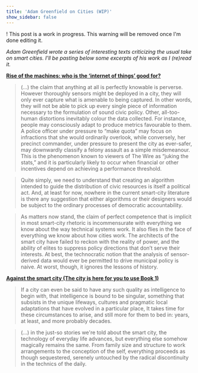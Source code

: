 ```yaml
---
title: 'Adam Greenfield on Cities (WIP)'
show_sidebar: false
---
```


! This post is a work in progress. This warning will be removed once I'm done editing it.

*Adam Greenfield wrote a series of interesting texts criticizing the usual take on smart cities. I'll be pasting below some excerpts of his work as I (re)read it.*

**[Rise of the machines: who is the ‘internet of things’ good for? ](https://www.theguardian.com/technology/2017/jun/06/internet-of-things-smart-home-smart-city)**

> (...) the claim that anything at all is perfectly knowable is perverse. However thoroughly sensors might be deployed in a city, they will only ever capture what is amenable to being captured. In other words, they will not be able to pick up every single piece of information necessary to the formulation of sound civic policy.
> Other, all-too-human distortions inevitably colour the data collected. For instance, people may consciously adapt to produce metrics favourable to them. A police officer under pressure to “make quota” may focus on infractions that she would ordinarily overlook, while conversely, her precinct commander, under pressure to present the city as ever-safer, may downwardly classify a felony assault as a simple misdemeanour. This is the phenomenon known to viewers of The Wire as “juking the stats,” and it is particularly likely to occur when financial or other incentives depend on achieving a performance threshold.

> Quite simply, we need to understand that creating an algorithm intended to guide the distribution of civic resources is itself a political act. And, at least for now, nowhere in the current smart-city literature is there any suggestion that either algorithms or their designers would be subject to the ordinary processes of democratic accountability.

> As matters now stand, the claim of perfect competence that is implicit in most smart-city rhetoric is incommensurate with everything we know about the way technical systems work. It also flies in the face of everything we know about how cities work. The architects of the smart city have failed to reckon with the reality of power, and the ability of elites to suppress policy directions that don’t serve their interests. At best, the technocratic notion that the analysis of sensor-derived data would ever be permitted to drive municipal policy is naive. At worst, though, it ignores the lessons of history.

**[Against the smart city (The city is here for you to use Book 1)](https://www.amazon.co.uk/Against-smart-city-The-here-ebook/dp/B00FHQ5DBS)**

> If a city can even be said to have any such quality as intelligence to begin with, that intelligence is bound to be singular, something that subsists in the unique lifeways, cultures and pragmatic local adaptations that have evolved in a particular place, It takes time for these circumstances to arise, and still more for them to bed in: years, at least, and more probably decades.

> (...) in the just-so stories we're told about the smart city, the technology of everyday life advances, but everything else somehow magically remains the same. From family size and structure to work arrangements to the conception of the self, everything proceeds as though sequestered, serenely untouched by the radical discontinuity in the technics of the daily.


